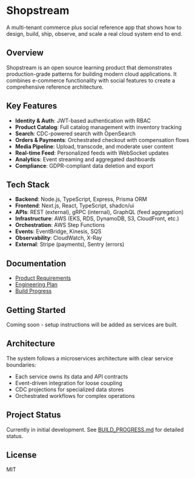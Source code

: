 # Shopstream

A multi-tenant commerce plus social reference app that shows how to design, build, ship, observe, and scale a real cloud system end to end.

## Overview

Shopstream is an open source learning product that demonstrates production-grade patterns for building modern cloud applications. It combines e-commerce functionality with social features to create a comprehensive reference architecture.

## Key Features

- **Identity & Auth**: JWT-based authentication with RBAC
- **Product Catalog**: Full catalog management with inventory tracking  
- **Search**: CDC-powered search with OpenSearch
- **Orders & Payments**: Orchestrated checkout with compensation flows
- **Media Pipeline**: Upload, transcode, and moderate user content
- **Real-time Feed**: Personalized feeds with WebSocket updates
- **Analytics**: Event streaming and aggregated dashboards
- **Compliance**: GDPR-compliant data deletion and export

## Tech Stack

- **Backend**: Node.js, TypeScript, Express, Prisma ORM
- **Frontend**: Next.js, React, TypeScript, shadcn/ui
- **APIs**: REST (external), gRPC (internal), GraphQL (feed aggregation)
- **Infrastructure**: AWS (EKS, RDS, DynamoDB, S3, CloudFront, etc.)
- **Orchestration**: AWS Step Functions
- **Events**: EventBridge, Kinesis, SQS
- **Observability**: CloudWatch, X-Ray
- **External**: Stripe (payments), Sentry (errors)

## Documentation

- [Product Requirements](PRD.md)
- [Engineering Plan](Engineering_Doc.md)
- [Build Progress](BUILD_PROGRESS.md)

## Getting Started

Coming soon - setup instructions will be added as services are built.

## Architecture

The system follows a microservices architecture with clear service boundaries:

- Each service owns its data and API contracts
- Event-driven integration for loose coupling
- CDC projections for specialized data stores
- Orchestrated workflows for complex operations

## Project Status

Currently in initial development. See [BUILD_PROGRESS.md](BUILD_PROGRESS.md) for detailed status.

## License

MIT